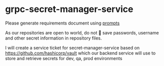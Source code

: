 # grpc-secret-manager-service

Please generate requirements document using [prompts](../../supporting/prompts/services.md)

As our repositories are open to world, do not 🚫 save passwords, username and other secret information in repository files.

I will create a service ticket for secret-manager-service based on  https://github.com/hashicorp/vault which our backend service will use to store and retrieve secrets for dev, qa, prod environments